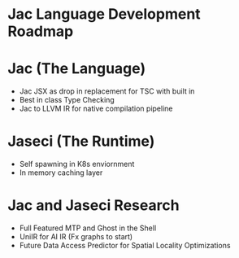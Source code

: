 # Jac Language Development Roadmap

# Jac (The Language)
* Jac JSX as drop in replacement for TSC with built in
* Best in class Type Checking
* Jac to LLVM IR for native compilation pipeline

# Jaseci (The Runtime)
* Self spawning in K8s enviornment
* In memory caching layer

# Jac and Jaseci Research
* Full Featured MTP and Ghost in the Shell
* UniIR for AI IR (Fx graphs to start)
* Future Data Access Predictor for Spatial Locality Optimizations
